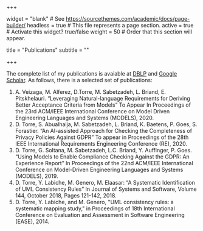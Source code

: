 +++

widget = "blank" # See https://sourcethemes.com/academic/docs/page-builder/ 
headless = true # This file represents a page section. 
active = true # Activate this widget? true/false 
weight = 50 # Order that this section will appear.

title = "Publications" 
subtitle = ""

+++

The complete list of my publications is avaiable at <a href="https://dblp.org/pers/t/Torre:Damiano.html" target="_blank">DBLP</a> and <a href="https://scholar.google.es/citations?user=xWAuLT0AAAAJ&hl" target="_blank">Google Scholar</a>. As follows, there is a selected set of publications:

<ol>
  <li>A. Veizaga, M. Alferez, D.Torre, M. Sabetzadeh, L. Briand, E. Pitskhelauri. “Leveraging Natural-language Requirements for Deriving Better Acceptance Criteria from Models” To Appear In Proceedings of the 23rd ACM/IEEE International Conference on Model Driven Engineering Languages and Systems (MODELS), 2020.</li>
  <li>D. Torre, S. Abualhaija, M. Sabetzadeh, L. Briand, K. Baetens, P. Goes, S. Forastier. “An AI-assisted Approach for Checking the Completeness of Privacy Policies Against GDPR” To appear in Proceedings of the 28th IEEE International Requirements Engineering Conference (RE), 2020.</li>
  <li>D. Torre, G. Soltana, M. Sabetzadeh, L.C. Briand, Y. Auffinger, P. Goes. “Using Models to Enable Compliance Checking Against the GDPR: An Experience Report” In Proceedings of the 22nd ACM/IEEE International Conference on Model-Driven Engineering Languages and Systems (MODELS), 2019.</li>
    <li>D. Torre, Y. Labiche, M. Genero, M. Elaasar: “A Systematic Identification of UML Consistency Rules” In Journal of Systems and Software, Volume 144, October 2018, Pages 121-142, 2018.</li>
    <li>D. Torre, Y. Labiche, and M. Genero, "UML consistency rules: a systematic mapping study," in Proceedings of 18th International Conference on Evaluation and Assessment in Software Engineering (EASE), 2014.</li>
</ol>







